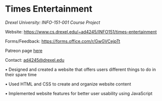 # Times Entertainment
*Drexel University: INFO-151-001 Course Project*

Website: https://www.cs.drexel.edu/~ad4245/INFO151/times-entertainment

Forms/Feedback: https://forms.office.com/r/GwGVCejpTt

Patreon page [here](https://www.patreon.com/TimesEntertainment?utm_medium=clipboard_copy&utm_source=copyLink&utm_campaign=creatorshare_creator&utm_content=join_link)

Contact: ad4245@drexel.edu

• Designed and created a website that offers users different things to do in their spare time

• Used HTML and CSS to create and organize website content

• Implemented website features for better user usability using JavaScript
